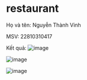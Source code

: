 # restaurant

Họ và tên: Nguyễn Thành Vinh


MSV: 22810310417


Kết quả: 
![image](https://github.com/user-attachments/assets/97517218-f384-439d-811a-f789149cdb45)

![image](https://github.com/user-attachments/assets/e26fae09-6745-4a69-a633-46657468ccce)

![image](https://github.com/user-attachments/assets/b0b2479f-1dba-406a-b663-bfca9866e9c3)

